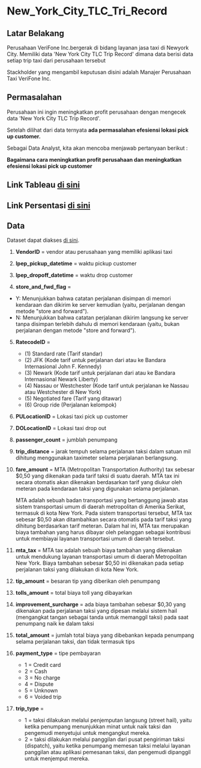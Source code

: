 # New_York_City_TLC_Tri_Record

## Latar Belakang

Perusahaan VeriFone Inc.bergerak di bidang layanan jasa taxi di Newyork City. Memiliki data 'New York City TLC Trip Record' dimana data berisi data setiap trip taxi dari perusahaan tersebut

Stackholder yang mengambil keputusan disini adalah Manajer Perusahaan Taxi VeriFone Inc.

## Permasalahan
Perusahaan ini ingin meningkatkan profit perusahaan dengan mengecek data 'New York City TLC Trip Record'.

Setelah dilihat dari data ternyata **ada permasalahan efesiensi lokasi pick up customer.**

Sebagai Data Analyst, kita akan mencoba menjawab pertanyaan berikut :

**Bagaimana cara meningkatkan profit perusahaan dan meningkatkan efesiensi lokasi pick up customer**

## Link Tableau [di sini](https://public.tableau.com/shared/FQ4HQPZPC?:display_count=n&:origin=viz_share_link)
## Link Persentasi [di sini](https://www.canva.com/design/DAFikSDd6k8/-fn16g1wcsT84yQ3qqXopg/edit?analyticsCorrelationId=4169bc7b-bb7b-452c-8744-6c0702bf1ea0)

## Data 

Dataset dapat diakses [di sini](https://drive.google.com/drive/folders/1NYHIL-RgVPW-HONz4pdzlcbIChF-c37N). 

1.	**VendorID** =  vendor atau perusahaan yang memiliki aplikasi taxi

2.	**lpep_pickup_datetime** = waktu pickup customer

3.	**lpep_dropoff_datetime** = waktu drop customer

4.	**store_and_fwd_flag** = 
- Y: Menunjukkan bahwa catatan perjalanan disimpan di memori kendaraan dan dikirim ke server kemudian (yaitu, perjalanan dengan metode "store and forward").
- N: Menunjukkan bahwa catatan perjalanan dikirim langsung ke server tanpa disimpan terlebih dahulu di memori kendaraan (yaitu, bukan perjalanan dengan metode "store and forward").

5.	**RatecodeID** = 
    - (1)	Standard rate (Tarif standar)
    - (2)	JFK (Kode tarif untuk perjalanan dari atau ke Bandara Internasional John F. Kennedy)
    - (3)	Newark (Kode tarif untuk perjalanan dari atau ke Bandara Internasional Newark Liberty)
    - (4)	Nassau or Westchester (Kode tarif untuk perjalanan ke Nassau atau Westchester di New York)
    - (5)	Negotiated fare (Tarif yang ditawar)
    - (6)	Group ride (Perjalanan kelompok)

6.	**PULocationID** = Lokasi taxi pick up customer

7.	**DOLocationID** = Lokasi taxi drop out 

8.	**passenger_count** = jumblah penumpang

9.	**trip_distance** = jarak tempuh selama perjalanan taksi dalam satuan mil dihitung menggunakan taximeter selama perjalanan berlangsung.

10.	**fare_amount** = MTA (Metropolitan Transportation Authority) tax sebesar $0,50 yang dikenakan pada tarif taksi di suatu daerah. MTA tax ini secara otomatis akan dikenakan berdasarkan tarif yang diukur oleh meteran pada kendaraan taksi yang digunakan selama perjalanan.

    MTA adalah sebuah badan transportasi yang bertanggung jawab atas sistem transportasi umum di daerah metropolitan di Amerika Serikat, termasuk di kota New York. Pada sistem transportasi tersebut, MTA tax sebesar $0,50 akan ditambahkan secara otomatis pada tarif taksi yang dihitung berdasarkan tarif meteran. Dalam hal ini, MTA tax merupakan biaya tambahan yang harus dibayar oleh pelanggan sebagai kontribusi untuk membiayai layanan transportasi umum di daerah tersebut.
 
11.	**mta_tax** = MTA tax adalah sebuah biaya tambahan yang dikenakan untuk mendukung layanan transportasi umum di daerah Metropolitan New York. Biaya tambahan sebesar $0,50 ini dikenakan pada setiap perjalanan taksi yang dilakukan di kota New York.

13.	**tip_amount** = besaran tip yang diberikan oleh penumpang

14.	**tolls_amount** = total biaya toll yang dibayarkan

15.	**improvement_surcharge** = ada biaya tambahan sebesar $0,30 yang dikenakan pada perjalanan taksi yang dipesan melalui sistem hail (mengangkat tangan sebagai tanda untuk memanggil taksi) pada saat penumpang naik ke dalam taksi

16.	**total_amount** = jumlah total biaya yang dibebankan kepada penumpang selama perjalanan taksi, dan tidak termasuk tips

17.	**payment_type** = tipe pembayaran
    - 1 = Credit card
    - 2 = Cash
    - 3 = No charge
    - 4 = Dispute
    - 5 = Unknown
    - 6 = Voided trip

18.	**trip_type** = 
    - 1 =  taksi dilakukan melalui penjemputan langsung (street hail), yaitu ketika penumpang menunjukkan minat untuk naik taksi dan pengemudi menyetujui untuk mengangkut mereka. 
    - 2 =  taksi dilakukan melalui panggilan dari pusat pengiriman taksi (dispatch), yaitu ketika penumpang memesan taksi melalui layanan panggilan atau aplikasi pemesanan taksi, dan pengemudi dipanggil untuk menjemput mereka.

